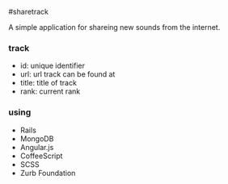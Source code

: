 #sharetrack

A simple application for shareing new sounds from the internet.



### track
+ id: unique identifier
+ url: url track can be found at
+ title: title of track
+ rank: current rank



### using
+ Rails
+ MongoDB
+ Angular.js
+ CoffeeScript
+ SCSS
+ Zurb Foundation

